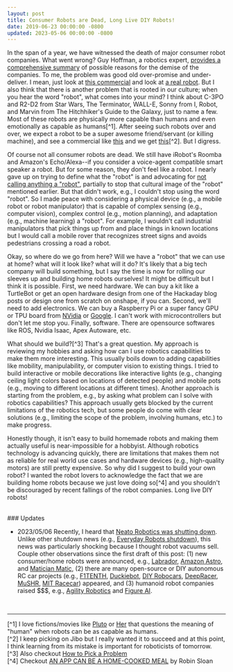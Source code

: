 ```yaml
---
layout: post
title: Consumer Robots are Dead, Long Live DIY Robots!
date: 2019-06-23 00:00:00 -0800
updated: 2023-05-06 00:00:00 -0800
---
```


In the span of a year, we have witnessed the death of major consumer robot companies.
What went wrong?
Guy Hoffman, a robotics expert, [provides a comprehensive summary](https://spectrum.ieee.org/anki-jibo-and-kuri-what-we-can-learn-from-social-robotics-failures) of possible reasons for the demise of the companies.
To me, the problem was good old over-promise and under-deliver.
I mean, just look at [this commercial](https://youtu.be/H0h20jRA5M0) and look at [a real robot](https://youtu.be/xmntMiJ5zKs).
But I also think that there is another problem that is rooted in our culture; when you hear the word "robot", what comes into your mind?
I think about C-3PO and R2-D2 from Star Wars, The Terminator, WALL-E, Sonny from I, Robot, and Marvin from The Hitchhiker's Guide to the Galaxy, just to name a few.
Most of these robots are physically more capable than humans  and even emotionally as capable as humans[^1].
After seeing such robots over and over, we expect a robot to be a super awesome friend/servant (or killing machine), and see a commercial like [this](https://youtu.be/H0h20jRA5M0) and we get [this](https://youtu.be/xmntMiJ5zKs)[^2].
But I digress.

Of course not all consumer robots are dead.
We still have iRobot's Roomba and Amazon's Echo/Alexa--if you consider a voice-agent compatible smart speaker a robot.
But for some reason, they don't feel like a robot.
I nearly gave up on trying to define what the "robot" is and advocating for [not calling anything a "robot"](https://twitter.com/mjyc_/status/1300898349529182208), partially to stop that cultural image of the "robot" mentioned earlier.
But that didn't work, e.g., I couldn't stop using the word "robot".
So I made peace with considering a physical device (e.g., a mobile robot or robot manipulator) that is capable of complex sensing (e.g., computer vision), complex control (e.g., motion planning), and adaptation (e.g., machine learning) a "robot".
For example, I wouldn't call industrial manipulators that pick things up from and place things in known locations but I would call a mobile rover that recognizes street signs and avoids pedestrians crossing a road a robot.

Okay, so where do we go from here?
Will we have a "robot" that we can use at home? what will it look like? what will it do?
It's likely that a big tech company will build something, but I say the time is now for rolling our sleeves up and building home robots ourselves!
It might be difficult but I think it is possible.
First, we need hardware.
We can buy a kit like a TurtleBot or get an open hardware design from one of the Hackaday blog posts or design one from scratch on onshape, if you can.
Second, we'll need to add electronics.
We can buy a Raspberry Pi or a super fancy GPU or TPU board from [NVidia](https://developer.nvidia.com/embedded/jetson-nano) or [Google](https://coral.ai).
I can't work with microcontrollers but don't let me stop you.
Finally, software.
There are opensource softwares like ROS, Nvidia Isaac, Apex Autoware, etc.

What should we build?[^3]
That's a great question.
My approach is reviewing my hobbies and asking how can I use robotics capabilities to make them more interesting.
This usually boils down to adding capabilities like mobility, manipulability, or computer vision to existing things. I tried to build interactive or mobile decorations like interactive lights (e.g., changing ceiling light colors based on locations of detected people) and mobile pots (e.g., moving to different locations at different times).
Another approach is starting from the problem, e.g., by asking what problem can I solve with robotics capabilities?
This approach usually gets blocked by the current limitations of the robotics tech, but some people do come with clear solutions (e.g., limiting the scope of the problem, involving humans, etc.) to make progress.

Honestly though, it isn't easy to build homemade robots and making them actually useful is near-impossible for a hobbyist.
Although robotics technology is advancing quickly, there are limitations that makes them not as reliable for real world use cases and hardware devices (e.g., high-quality motors) are still pretty expensive.
So why did I suggest to build your own robot?
I wanted the robot lovers to acknowledge the fact that we are building home robots because we just love doing so[^4] and you shouldn't be discouraged by recent fallings of the robot companies.
Long live DIY robots!


<br>
### Updates

- 2023/05/06 Recently, I heard that [Neato Robotics was shutting down](https://techcrunch.com/2023/05/01/neato-robotics-is-being-shut-down-after-18-years/). Unlike other shutdown news (e.g., [Everyday Robots shutdown](https://www.theverge.com/2023/2/24/23613214/everyday-robots-google-alphabet-shut-down)), this news was particularly shocking because I thought robot vacuums sell. Couple other observations since the first draft of this post: (1) new consumer/home robots were announced, e.g., [Labrador](https://labradorsystems.com/), [Amazon Astro](https://www.aboutamazon.com/news/devices/meet-astro-a-home-robot-unlike-any-other), and [Matician Matic](https://www.tiktok.com/@arina.bloom/video/7221590486514027818), (2) there are many open-source or DIY autonomous RC car projects (e.g., [F1TENTH](https://f1tenth.org/), [Duckiebot](https://www.duckietown.org/), [DIY Robocars](https://www.diyrobocars.com/), [DeepRacer](https://aws.amazon.com/deepracer/), [MuSHR](https://mushr.io/), [MIT Racecar](https://racecar.mit.edu/)) appeared, and (3) humanoid robot companies raised $$$, e.g., [Agility Robotics](https://agilityrobotics.com/news/2022/future-robotics) and [Figure AI](https://www.figure.ai/).


<br>
<hr>

[^1] I love fictions/movies like [Pluto](https://en.wikipedia.org/wiki/Pluto_(manga)) or [Her](https://en.wikipedia.org/wiki/Her_(film)) that questions the meaning of "human" when robots can be as capable as humans.
<br>[^2] I keep picking on Jibo but I really wanted it to succeed and at this point, I think learning from its mistake is important for roboticists of tomorrow.
<br>[^3] Also checkout [How to Pick a Problem](https://generalrobots.substack.com/p/how-to-pick-a-problem)
<br>[^4] Checkout [AN APP CAN BE A HOME-COOKED MEAL](https://www.robinsloan.com/notes/home-cooked-app/) by Robin Sloan
